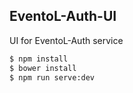 ## EventoL-Auth-UI
UI for EventoL-Auth service

```bash
$ npm install
$ bower install
$ npm run serve:dev
```
